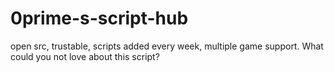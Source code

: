 # 0prime-s-script-hub
open src, trustable, scripts added every week, multiple game support. What could you not love about this script?
